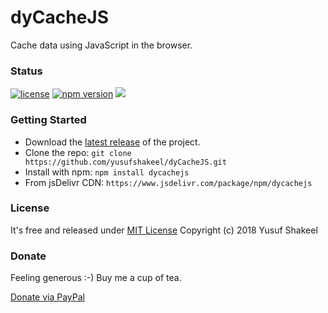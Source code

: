 # dyCacheJS
Cache data using JavaScript in the browser.


### Status

[![license](https://img.shields.io/badge/license-MIT-blue.svg)](https://github.com/yusufshakeel/dyCacheJS)
[![npm version](https://img.shields.io/badge/npm-1.0.0-blue.svg)](https://www.npmjs.com/package/dycachejs)
[![](https://data.jsdelivr.com/v1/package/npm/dycachejs/badge)](https://www.jsdelivr.com/package/npm/dycachejs)


### Getting Started
* Download the [latest release](https://github.com/yusufshakeel/dyCacheJS/releases) of the project.
* Clone the repo: `git clone https://github.com/yusufshakeel/dyCacheJS.git`
* Install with npm: `npm install dycachejs`
* From jsDelivr CDN: `https://www.jsdelivr.com/package/npm/dycachejs`


### License
It's free and released under [MIT License](https://github.com/yusufshakeel/dyCacheJS/blob/master/LICENSE) Copyright (c) 2018 Yusuf Shakeel

### Donate
Feeling generous :-) Buy me a cup of tea.

[Donate via PayPal](https://www.paypal.me/yusufshakeel)